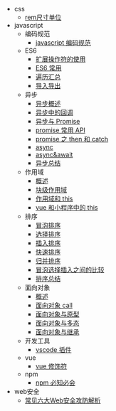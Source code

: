 - css
  - [rem尺寸单位](css/rem尺寸单位)
- javascript
  - 编码规范
    - [javascript 编码规范](javascript/编码规范/javascript编码规范)
  - ES6
    - [扩展操作符的使用](javascript/ES6/扩展操作符)
    - [ES6 常用](javascript/ES6/ES6常用)
    - [遍历汇总](javascript/ES6/遍历)
    - [导入导出](javascript/ES6/导入导出)
  - 异步
    - [异步概述](javascript/异步/异步概述)
    - [异步中的回调](javascript/异步/异步中的回调)
    - [异步与 Promise](javascript/异步/异步与Promise)
    - [promise 常用 API](javascript/异步/promise常用API)
    - [promise 之 then 和 catch](javascript/异步/promise之then和catch)
    - [async](javascript/异步/async)
    - [async&await](javascript/异步/async-await)
    - [异步总结](javascript/异步/异步总结)
  - 作用域
    - [概述](javascript/作用域/概述)
    - [块级作用域](javascript/作用域/块级作用域)
    - [作用域和 this](javascript/作用域/作用域和this)
    - [vue 和小程序中的 this](javascript/作用域/vue和小程序中的this)
  - 排序
    - [冒泡排序](javascript/排序/冒泡排序)
    - [选择排序](javascript/排序/选择排序)
    - [插入排序](javascript/排序/插入排序)
    - [快速排序](javascript/排序/快速排序)
    - [归并排序](javascript/排序/归并排序)
    - [冒泡选择插入之间的比较](javascript/排序/冒泡选择插入之间的比较)
    - [排序总结](javascript/排序/排序总结)
  - 面向对象
    - [概述](javascript/面向对象/概述)
    - [面向对象 call](javascript/面向对象/面向对象call)
    - [面向对象与原型](javascript/面向对象/面向对象与原型)
    - [面向对象与多态](javascript/面向对象/面向对象与多态)
    - [面向对象与继承](javascript/面向对象/面向对象与继承)
  - 开发工具
    - [vscode 插件](javascript/开发工具/vscode插件)
  - vue
    - [vue 修饰符](javascript/vue/修饰符)
  - npm
    - [npm 必知必会](javascript/npm/npm必知必会)
- web安全
  - [常见六大Web安全攻防解析](web安全/常见六大Web安全攻防解析)